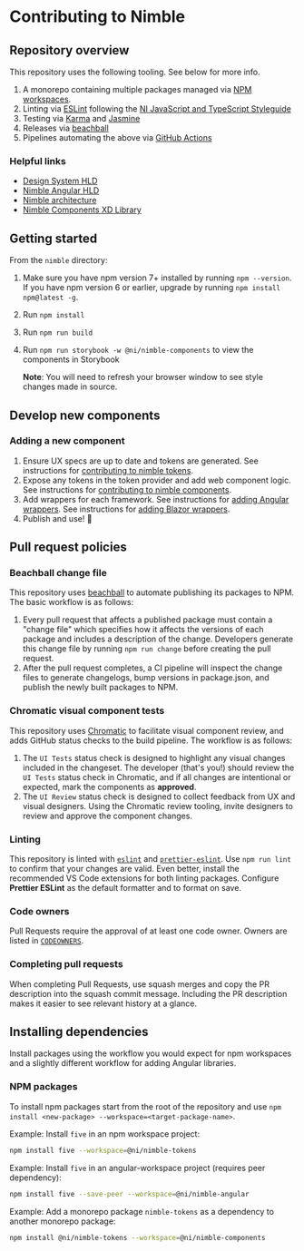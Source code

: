 # Contributing to Nimble

## Repository overview

This repository uses the following tooling. See below for more info.

1. A monorepo containing multiple packages managed via [NPM workspaces](https://docs.npmjs.com/cli/v7/using-npm/workspaces).
1. Linting via [ESLint](https://eslint.org/) following the [NI JavaScript and TypeScript Styleguide](https://github.com/ni/javascript-styleguide)
1. Testing via [Karma](http://karma-runner.github.io/6.3/index.html) and [Jasmine](https://jasmine.github.io/)
1. Releases via [beachball](https://microsoft.github.io/beachball/)
1. Pipelines automating the above via [GitHub Actions](https://github.com/features/actions)

### Helpful links

- [Design System HLD](https://dev.azure.com/ni/DevCentral/_git/Skyline?path=%2FSpecs%2FWorking%20Groups%2FUI%2FHLD%20-%20Design%20System%20for%20Angular%20and%20Blazor%20UI%20Components.md&version=GBmaster&_a=preview)
- [Nimble Angular HLD](https://dev.azure.com/ni/DevCentral/_git/Skyline?path=%2FSpecs%2FWorking%20Groups%2FUI%2FHLD%20-%20Nimble%20Angular.md&version=GBmaster&_a=preview)
- [Nimble architecture](docs/Architecture.md)
- [Nimble Components XD Library](https://xd.adobe.com/view/8ce280ab-1559-4961-945c-182955c7780b-d9b1/)

## Getting started

From the `nimble` directory:

1. Make sure you have npm version 7+ installed by running `npm --version`. If you have npm version 6 or earlier, upgrade by running `npm install npm@latest -g`.
1. Run `npm install`
1. Run `npm run build`
1. Run `npm run storybook -w @ni/nimble-components` to view the components in Storybook

    **Note**: You will need to refresh your browser window to see style changes made in source.

## Develop new components

### Adding a new component

1. Ensure UX specs are up to date and tokens are generated. See instructions for [contributing to nimble tokens](packages/nimble-tokens/CONTRIBUTING.md).
1. Expose any tokens in the token provider and add web component logic. See instructions for [contributing to nimble components](packages/nimble-components/CONTRIBUTING.md).
1. Add wrappers for each framework. See instructions for [adding Angular wrappers](angular-workspace/projects/ni/nimble-angular/CONTRIBUTING.md). See instructions for [adding Blazor wrappers](packages/nimble-blazor/CONTRIBUTING.md).
1. Publish and use! 🎉

## Pull request policies

### Beachball change file

This repository uses [beachball](https://microsoft.github.io/beachball/) to automate publishing its packages to NPM. The basic workflow is as follows:

1. Every pull request that affects a published package must contain a "change file" which specifies how it affects the versions of each package and includes a description of the change. Developers generate this change file by running `npm run change` before creating the pull request.
1. After the pull request completes, a CI pipeline will inspect the change files to generate changelogs, bump versions in package.json, and publish the newly built packages to NPM.

### Chromatic visual component tests

This repository uses [Chromatic](https://www.chromatic.com) to facilitate visual component review, and adds GitHub status checks to the build pipeline. The workflow is as follows:

1. The `UI Tests` status check is designed to highlight any visual changes included in the changeset. The developer (that's you!) should review the `UI Tests` status check in Chromatic, and if all changes are intentional or expected, mark the components as **approved**.
1. The `UI Review` status check is designed to collect feedback from UX and visual designers. Using the Chromatic review tooling, invite designers to review and approve the component changes.

### Linting

This repository is linted with [`eslint`](https://eslint.org) and [`prettier-eslint`](https://github.com/prettier/prettier-eslint). Use `npm run lint` to confirm that your changes are valid. Even better, install the recommended VS Code extensions for both linting packages. Configure **Prettier ESLint** as the default formatter and to format on save.

### Code owners

Pull Requests require the approval of at least one code owner. Owners are listed in [`CODEOWNERS`](./.github/CODEOWNERS).

### Completing pull requests

When completing Pull Requests, use squash merges and copy the PR description into the squash commit message. Including the PR description makes it easier to see relevant history at a glance.

## Installing dependencies

Install packages using the workflow you would expect for npm workspaces and a slightly different workflow for adding Angular libraries.

### NPM packages

To install npm packages start from the root of the repository and use `npm install <new-package> --workspace=<target-package-name>`.

Example: Install `five` in an npm workspace project:

```bash
npm install five --workspace=@ni/nimble-tokens
```

Example: Install `five` in an angular-workspace project (requires peer dependency):

```bash
npm install five --save-peer --workspace=@ni/nimble-angular
```

Example: Add a monorepo package `nimble-tokens` as a dependency to another monorepo package:

```bash
npm install @ni/nimble-tokens --workspace=@ni/nimble-components
```

<!-- TODO this workflow doesn't seem to work
### Angular libraries

1. From a CLI navigate to your project such as `angular-workspace/projects/ni/nimble-angular`.
2. Run `ng add <my-library>`, for example: `ng add @angular/material`.
3. That will update the `package.json` for `nimble-angular` but unfortunately also trigger an npm install inside of the `nimble-workspace` and create a `node_modules` and `package-lock.json` which are ignored.
4. From repo root stash your `package.json` change, ie `git stash`.
5. From repo root clean the repository, ie `git clean -fdx`.
6. From repo root pop the `package.json` change, ie `git stash pop`.
7. From repo root run `npm install`. This will update the root `package-lock.json`.
8. Submit your angular project `package.json` and root `package-lock.json` change.
-->
